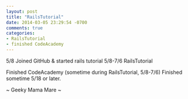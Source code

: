 ```yaml
---
layout: post
title: "RailsTutorial"
date: 2014-03-05 23:29:54 -0700
comments: true
categories:
- RailsTutorial
- finished CodeAcademy
---
```

5/8 Joined GitHub & started rails tutorial
5/8-7/6 RailsTutorial

  Finished CodeAcademy (sometime during RailsTutorial, 5/8-7/6)  Finished sometime 5/18 or later.

~ Geeky Mama Mare ~
